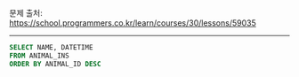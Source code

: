 문제 출처: https://school.programmers.co.kr/learn/courses/30/lessons/59035

---

```SQL
SELECT NAME, DATETIME
FROM ANIMAL_INS
ORDER BY ANIMAL_ID DESC
```